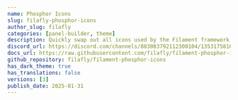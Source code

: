 ```yaml
---
name: Phosphor Icons
slug: filafly-phosphor-icons
author_slug: filafly
categories: [panel-builder, theme]
description: Quickly swap out all icons used by the Filament framework with Phosphor icons.
discord_url: https://discord.com/channels/883083792112300104/1353175810537689098
docs_url: https://raw.githubusercontent.com/filafly/filament-phosphor-icons/refs/heads/main/README.md
github_repository: filafly/filament-phosphor-icons
has_dark_theme: true
has_translations: false
versions: [3]
publish_date: 2025-01-31
---
```

